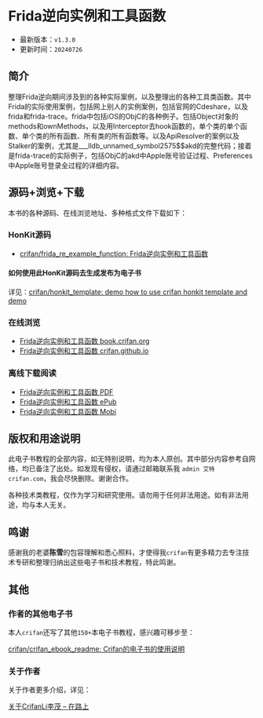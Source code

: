 # Frida逆向实例和工具函数

* 最新版本：`v1.3.0`
* 更新时间：`20240726`

## 简介

整理Frida逆向期间涉及到的各种实际案例，以及整理出的各种工具类函数。其中Frida的实际使用案例，包括网上别人的实例案例，包括官网的Cdeshare，以及frida和frida-trace。frida中包括iOS的ObjC的各种例子。包括Object对象的methods和ownMethods，以及用Interceptor去hook函数的，单个类的单个函数、单个类的所有函数、所有类的所有函数等。以及ApiResolver的案例以及Stalker的案例，尤其是___lldb_unnamed_symbol2575$$akd的完整代码；接着是frida-trace的实际例子，包括ObjC的akd中Apple账号验证过程、Preferences中Apple账号登录全过程的详细内容。

## 源码+浏览+下载

本书的各种源码、在线浏览地址、多种格式文件下载如下：

### HonKit源码

* [crifan/frida_re_example_function: Frida逆向实例和工具函数](https://github.com/crifan/frida_re_example_function)

#### 如何使用此HonKit源码去生成发布为电子书

详见：[crifan/honkit_template: demo how to use crifan honkit template and demo](https://github.com/crifan/honkit_template)

### 在线浏览

* [Frida逆向实例和工具函数 book.crifan.org](https://book.crifan.org/books/frida_re_example_function/website/)
* [Frida逆向实例和工具函数 crifan.github.io](https://crifan.github.io/frida_re_example_function/website/)

### 离线下载阅读

* [Frida逆向实例和工具函数 PDF](https://book.crifan.org/books/frida_re_example_function/pdf/frida_re_example_function.pdf)
* [Frida逆向实例和工具函数 ePub](https://book.crifan.org/books/frida_re_example_function/epub/frida_re_example_function.epub)
* [Frida逆向实例和工具函数 Mobi](https://book.crifan.org/books/frida_re_example_function/mobi/frida_re_example_function.mobi)

## 版权和用途说明

此电子书教程的全部内容，如无特别说明，均为本人原创。其中部分内容参考自网络，均已备注了出处。如发现有侵权，请通过邮箱联系我 `admin 艾特 crifan.com`，我会尽快删除。谢谢合作。

各种技术类教程，仅作为学习和研究使用。请勿用于任何非法用途。如有非法用途，均与本人无关。

## 鸣谢

感谢我的老婆**陈雪**的包容理解和悉心照料，才使得我`crifan`有更多精力去专注技术专研和整理归纳出这些电子书和技术教程，特此鸣谢。

## 其他

### 作者的其他电子书

本人`crifan`还写了其他`150+`本电子书教程，感兴趣可移步至：

[crifan/crifan_ebook_readme: Crifan的电子书的使用说明](https://github.com/crifan/crifan_ebook_readme)

### 关于作者

关于作者更多介绍，详见：

[关于CrifanLi李茂 – 在路上](https://www.crifan.org/about/)
